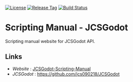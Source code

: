 [![License](https://img.shields.io/badge/License-Apache%202.0-blue.svg)](https://opensource.org/licenses/Apache-2.0)
[![Release Tag](https://img.shields.io/github/tag/jcs090218/Scripting-Manual-JCSGodot.svg?label=release)](https://github.com/jcs090218/Scripting-Manual-JCSGodot/releases/latest)
[![Build Status](https://travis-ci.com/jcs090218/Scripting-Manual-JCSGodot.svg?branch=master)](https://travis-ci.com/jcs090218/Scripting-Manual-JCSGodot)


# Scripting Manual - JCSGodot

Scripting manual website for JCSGodot API. 


## Links ##

* *Website* : <a href="http://www.jcs-profile.com:3004">JCSGodot-Scripting-Manual</a>
* *JCSGodot* : https://github.com/jcs090218/JCSGodot
